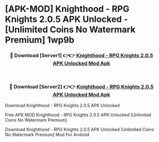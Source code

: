 # [APK-MOD] Knighthood - RPG Knights 2.0.5 APK Unlocked - [Unlimited Coins No Watermark Premium] 1wp9b



<div align="center">
<h3>🔴 Download [Server1] 👉👉 <a href="https://momento.my/?title=Knighthood_-_RPG_Knights_2.0.5_APK_Unlocked">Knighthood - RPG Knights 2.0.5 APK Unlocked Mod Apk</a></h3><br>

<h3>🔴 Download [Server2] 👉👉 <a href="https://momento.my/?title=Knighthood_-_RPG_Knights_2.0.5_APK_Unlocked">Knighthood - RPG Knights 2.0.5 APK Unlocked Mod Apk</a></h3>
</div>



Download Knighthood - RPG Knights 2.0.5 APK Unlocked 

Free APK MOD Knighthood - RPG Knights 2.0.5 APK Unlocked [Unlimited Coins No Watermark Premium]

Download Knighthood - RPG Knights 2.0.5 APK Unlocked [Unlimited Coins No Watermark Premium] Mod For Android
